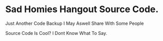 # Sad Homies Hangout Source Code.
   Just Another Code Backup I May Aswell Share
   With Some People

   Source Code Is Cool?
   I Dont Know What To Say.
